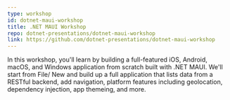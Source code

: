 ```yaml
---
type: workshop
id: dotnet-maui-workshop
title: .NET MAUI Workshop
repo: dotnet-presentations/dotnet-maui-workshop
link: https://github.com/dotnet-presentations/dotnet-maui-workshop
---
```


In this workshop, you'll learn by building a full-featured iOS, Android, macOS, and Windows application from scratch built with .NET MAUI. We'll start from File/ New and build up a full application that lists data from a RESTful backend, add navigation, platform features including geolocation, dependency injection, app themeing, and more.
